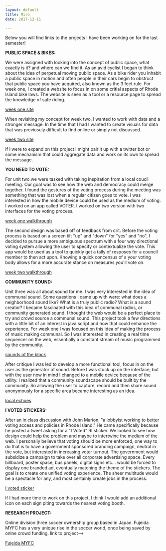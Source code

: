```yaml
---
layout: default
title: Miro 
date: 2017-12-11

---
```


Below you will find links to the projects I have been working on for the last semester!


**PUBLIC SPACE & BIKES:**

We were assigned with looking into the concept of public space, what exactly is it? and where can we find it. As an avid cyclist I began to think about the idea of perpetual moving public space. As a bike rider you inhabit a public space in motion and often people in their cars begin to obstruct that public space you have acquired, also known as the 3 feet rule. For week one, I created a website to focus in on some critial aspects of Rhode Island bike laws. The website is seen as a tool or a resource page to spread the knowledge of safe riding. 

[week one site](/MiroProjects/BIKELAWS/websiteone/index.html)

When revisiting my concept for week two, I wanted to work with data and a stronger message. In the time that I had I wanted to create visuals for data that was previosuly difficult to find online or simply not discussed. 

[week two site](/MiroProjects/BIKEINFOGRAPHICS/api/final.html)

If I were to expand on this project I might pair it up with a twitter bot or some mechanism that could aggregate data and work on its own to spread the message.


**YOU NEED TO VOTE:**

For unit two we were tasked with taking inspiration from a local coucil meeting. Our goal was to see how the web and democracy could merge together. I found the gestures of the voting process during the meeting was something that was lost when a regular citizen goes to vote. I was interested in how the mobile device could be used as the medium of voting. I worked on an app called VOTER. I worked on two version with two interfaces for the voting process.

[week one walkthrough](https://drive.google.com/file/d/1NH3x7JVpJ1lu0uaT_-D15rpiYDcyF4Fd/view?usp=sharing)

The second design was based off of feedback from crit. Before the voting process is based on a screen tilt "up" and "down" for "yes" and "no", I decided to pursue a more ambiguous spectrum with a four way directional voting system allowing the user to specify or contextualize the vote. This app would be used as a tool to quickly get a tally of resposes for a council member to then act upon. Knowing a quick concensus of a your voting body allows for a more accurate stance on measures you'll vote on.

[week two walkthrough](https://drive.google.com/file/d/1K9ZLsMFmc0C2Lm_wKMQryG5g-or-QbzP/view?usp=sharing)


**COMMUNITY SOUND:**

Unit three was all about sound for me. I was very interested in the idea of communal sound. Some questions I came up with were: what does a neighborhood sound like? What is a truly public radio? What is a sound creator? I became fascinated with this idea of communal radios, or community generated sound. I thought the web would be a perfect place to try and crowd source a communal sound. This project took a few directions with a little bit of an interest in java script and how that could enhance the experience. For week one I was focused on this idea of making the process of music making communal. So I was interested in creating a real time sequencer on the web, essentially a constant stream of music programmed by the community. 

[sounds of the block](https://drive.google.com/file/d/1SAIFnGiXlBcemHJKpATMYnXhSGcHg1Ge/view?usp=sharing)

After critique I was led to develop a more functional tool, focus in on the user as the generator of sound. Before I was stuck up on the interface, but with the user now in mind I changed to a mobile device because of the utility. I realized that a community soundscape should be built by the community. So allowing the user to capture, record and then share sound anonymously for a specific area became interesting as an idea.

[local echoes](https://drive.google.com/file/d/1RNdt3NRvQ-puqo3vCvgA4ovrgwg1Biaq/view?usp=sharing)


**I VOTED STICKERS:**

After an in class discussion with John Marion, "a lobbyist working to better voting access and policies in Rhode Island." He came specifically because he posted a tweet asking for a "I Voted" RI sticker. We looked to see how design could help the problem and maybe to intertwine the medium of the web. I personally believe that voting should be more enforced, one way to do that is to have a government sponsored branding campaign, neutral in the vote, but interested in increasing voter turnout. The government would subsidize a campaign to take over all corporate  advertising space. Every billboard, poster space, bus panels, digital signs etc... would be forced to display one branded ad, eventually matching the theme of the stickers. The goal is to create one unified voting experience. The sheer multitude would be a spectacle for any, and most certainly create jobs in the process. 

[I voted sticker](/MiroProjects/STICKER/voted.html)

If I had more time to work on this project, I think I would add an additional icon on each sign piting towards the nearest voting booth.


**RESEARCH PROJECT:**

Online division three soccer ownership group based in Japan. Fujeida MYFC has a very unique rise in the soccer world, once being saved by onlne crowd funding. link to project-->

[Fujeida MYFC](/MiroProjects/FMYFC/myfc.html)


